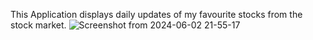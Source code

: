 This Application displays daily updates of my favourite stocks from the stock market.
![Screenshot from 2024-06-02 21-55-17](https://github.com/ColeColombia/stockexchange/assets/74678890/612fd5de-65a3-4c85-ad4d-d79cb2d0a696)
